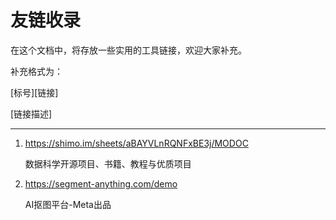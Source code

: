# 友链收录

在这个文档中，将存放一些实用的工具链接，欢迎大家补充。

补充格式为：

\[标号][链接]

[链接描述]

****

1. https://shimo.im/sheets/aBAYVLnRQNFxBE3j/MODOC

   数据科学开源项目、书籍、教程与优质项目

2. https://segment-anything.com/demo

   AI抠图平台-Meta出品